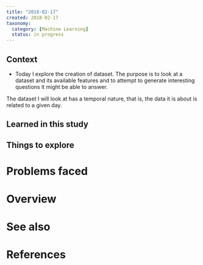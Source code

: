 ```yaml
---
title: "2018-02-17"
created: 2018-02-17
taxonomy:
  category: [Machine Learning]
  status: in progress
---
```


## Context
* Today I explore the creation of dataset. The purpose is to look at a dataset and its available features and to attempt to generate interesting questions it might be able to answer.

The dataset I will look at has a temporal nature, that is, the data it is about is related to a given day.

## Learned in this study

## Things to explore

# Problems faced

# Overview


# See also

# References
